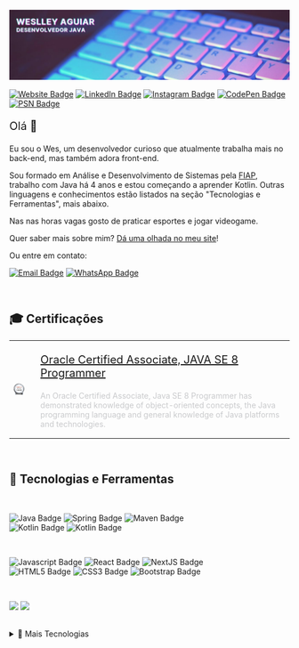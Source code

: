 [![Weslley's GitHub Banner](./assets/github-banner.jpg)](https://wesraiuga.github.io/weslley-cv/)

[![Website Badge](https://img.shields.io/website?url=https%3A%2F%2Fwesraiuga.github.io%2Fweslley-cv%2F)](https://wesraiuga.github.io/weslley-cv/)
[![LinkedIn Badge](https://img.shields.io/badge/LinkedIn-blue?style=flat&logo=linkedin&logoColor=white)](https://www.linkedin.com/in/wesraiuga/)
[![Instagram Badge](https://img.shields.io/badge/Instagram-informational?style=flat&logo=instagram&logoColor=white&color=9237BD)](https://www.instagram.com/wesraiuga/)
[![CodePen Badge](https://img.shields.io/badge/CodePen-informational?style=flat&logo=codepen&logoColor=white&color=1E1F26)](https://codepen.io/wesraiuga)
[![PSN Badge](https://img.shields.io/badge/Playstation-informational?style=flat&logo=playstation&logoColor=white&color=0070D1)](https://my.playstation.com/profile/WesRaiuga)


<p style="font-size: 15pt">Olá 👋</p>

Eu sou o Wes, um desenvolvedor curioso que atualmente trabalha mais no back-end, mas também adora front-end.

Sou formado em Análise e Desenvolvimento de Sistemas pela [FIAP](https://www.fiap.com.br/), trabalho com Java há 4 anos e estou começando a aprender Kotlin. Outras linguagens e conhecimentos estão listados na seção "Tecnologias e Ferramentas", mais abaixo.

Nas nas horas vagas gosto de praticar esportes e jogar videogame.

Quer saber mais sobre mim? [Dá uma olhada no meu site](https://wesraiuga.github.io/weslley-cv/)!

Ou entre em contato:

[![Email Badge](https://img.shields.io/badge/Email-informational?style=flat&logo=Microsoft-Outlook&logoColor=white&color=0D76A8)](mailto:weslley_wenny@hotmail.com)
<a href="https://api.whatsapp.com/send?phone=+5511970530654&text=Olá,+Wes,+tudo+bem?+Achei+seu+contato+no+Github">
![WhatsApp Badge](https://img.shields.io/badge/WhatsApp-informational?style=flat&logo=WhatsApp&logoColor=white&color=00E676)
</a>

<br/>

<!-- Pinned Repositories -->
<!-- ## 📌 Repositórios fixados

<a href="https://github.com/wesraiuga/weslley-cv">
  <img align="center" style="margin:1rem 0.5rem" src="https://github-readme-stats.vercel.app/api/pin/?username=wesraiuga&repo=weslley-cv&title_color=ffffff&text_color=c9cacc&icon_color=4DCBE4&bg_color=403A6A" />
</a>

<a href="https://github.com/wesraiuga/games">
  <img align="center" style="margin:0.5rem" src="https://github-readme-stats.vercel.app/api/pin/?username=wesraiuga&repo=games&title_color=ffffff&text_color=c9cacc&icon_color=4DCBE4&bg_color=403A6A" />
</a>

<a href="https://github.com/wesraiuga/wedance">
  <img align="center" style="margin:0.5rem" src="https://github-readme-stats.vercel.app/api/pin/?username=wesraiuga&repo=wedance&title_color=ffffff&text_color=c9cacc&icon_color=4DCBE4&bg_color=403A6A" />
</a>

<br/><br/> -->

<!-- Certifications -->
## 🎓 Certificações

<table border="0">
    <tr>
        <td>
            <a href="https://www.youracclaim.com/badges/e1fbbf38-54a8-4825-9e4b-51482f9edef7">
                <img align="center" style="max-height: 80px" src="./assets/oracle-associates-badge.png" />
            </a>
        <td>
        <td>
            <p style="font-size: 15pt">
                <a href="https://www.youracclaim.com/badges/e1fbbf38-54a8-4825-9e4b-51482f9edef7">
                    Oracle Certified Associate, JAVA SE 8 Programmer
                </a>
            </p>
            <p style="color: #c9cacc">
                An Oracle Certified Associate, Java SE 8 Programmer has demonstrated knowledge of object-oriented concepts, the Java programming language and general knowledge of Java platforms and technologies.
            </p>
        </td>
    </tr>
</table>

<br/>

<!-- Tools and Technologies -->
## 🎯 Tecnologias e Ferramentas

<br/>

<!-- Programming Languages -->
![Java Badge](https://img.shields.io/badge/Code-Java-informational?style=flat&logo=Java&logoColor=white&color=403A6A)
![Spring Badge](https://img.shields.io/badge/Code-Spring-informational?style=flat&logo=Spring&logoColor=white&color=403A6A)
![Maven Badge](https://img.shields.io/badge/Code-Maven-informational?style=flat&logo=Apache-Maven&logoColor=white&color=403A6A)
<br/>
![Kotlin Badge](https://img.shields.io/badge/Code-Kotlin/JVM-informational?style=flat&logo=Kotlin&logoColor=white&color=403A6A)
![Kotlin Badge](https://img.shields.io/badge/Code-Gradle-informational?style=flat&logo=Gradle&logoColor=white&color=403A6A)

<br/>

<!-- Web Development -->
![Javascript Badge](https://img.shields.io/badge/Code-Vanilla_JS-informational?style=flat&logo=JavaScript&logoColor=white&color=403A6A)
![React Badge](https://img.shields.io/badge/Code-React-informational?style=flat&logo=React&logoColor=white&color=403A6A)
![NextJS Badge](https://img.shields.io/badge/Code-Next.js-informational?style=flat&logo=Next.js&logoColor=white&color=403A6A)
<br/>
![HTML5 Badge](https://img.shields.io/badge/Web-HTML5-informational?style=flat&logo=HTML5&logoColor=white&color=403A6A)
![CSS3 Badge](https://img.shields.io/badge/Web-CSS3-informational?style=flat&logo=CSS3&logoColor=white&color=403A6A)
![Bootstrap Badge](https://img.shields.io/badge/Web-Bootstrap-informational?style=flat&logo=Bootstrap&logoColor=white&color=403A6A)

<br/>

<!-- Databases -->
![](https://img.shields.io/badge/Database-Oracle-informational?style=flat&logo=Oracle&logoColor=white&color=403A6A)
![](https://img.shields.io/badge/Database-PostgreSQL-informational?style=flat&logo=PostgreSQL&logoColor=white&color=403A6A)

<br/>

<details>
<summary>🎯 Mais Tecnologias</summary>
<br/>

<!-- Container -->
![Docker Badge](https://img.shields.io/badge/Container-Docker-informational?style=flat&logo=Docker&logoColor=white&color=403A6A)

<!-- OS -->
![Windows Badge](https://img.shields.io/badge/OS-Windows-informational?style=flat&logo=Windows&logoColor=white&color=403A6A)
![Ubuntu Badge](https://img.shields.io/badge/OS-Ubuntu-informational?style=flat&logo=Ubuntu&logoColor=white&color=403A6A)


<!-- Versioning -->
![Git Badge](https://img.shields.io/badge/Versioning-Git-informational?style=flat&logo=Git&logoColor=white&color=403A6A)
![Github Badge](https://img.shields.io/badge/Versioning-Github-informational?style=flat&logo=Github&logoColor=white&color=403A6A)
![Bitbucket Badge](https://img.shields.io/badge/Versioning-Bitbucket-informational?style=flat&logo=Bitbucket&logoColor=white&color=403A6A)

<!-- API Tests -->
![Postman Badge](https://img.shields.io/badge/HTTP-Postman-informational?style=flat&logo=Postman&logoColor=white&color=403A6A)
![Insomnia Badge](https://img.shields.io/badge/HTTP-Insomnia-informational?style=flat&logo=Insomnia&logoColor=white&color=403A6A)

<!-- IDEs -->
![Eclipse Badge](https://img.shields.io/badge/IDE-Eclipse-informational?style=flat&logo=Eclipse&logoColor=white&color=403A6A)
![IntelliJ IDEA Badge](https://img.shields.io/badge/IDE-IntelliJ_Idea-informational?style=flat&logo=IntelliJ-IDEA&logoColor=white&color=403A6A)
![VS Code Badge](https://img.shields.io/badge/IDE-VS_Code-informational?style=flat&logo=Visual-Studio-Code&logoColor=white&color=403A6A)

<!-- Microsfot Tools -->
![Microsoft Office Badge](https://img.shields.io/badge/Microsoft-Office_365-informational?style=flat&logo=Microsoft-Office&logoColor=white&color=403A6A)
![Microsoft Sharepoint Badge](https://img.shields.io/badge/Microsoft-SharePoint-informational?style=flat&logo=Microsoft-SharePoint&logoColor=white&color=403A6A)

<!-- Others -->
![RabbitMQ Badge](https://img.shields.io/badge/Tools-RabbitMQ-informational?style=flat&logo=RabbitMQ&logoColor=white&color=403A6A)
![Trello Badge](https://img.shields.io/badge/Tools-Trello-informational?style=flat&logo=Trello&logoColor=white&color=403A6A)
![Slack Badge](https://img.shields.io/badge/Tools-Slack-informational?style=flat&logo=Slack&logoColor=white&color=403A6A)
![Mattermost Badge](https://img.shields.io/badge/Tools-Mattermost-informational?style=flat&logo=Mattermost&logoColor=white&color=403A6A)
![Confluence Badge](https://img.shields.io/badge/Tools-Confluence-informational?style=flat&logo=Confluence&logoColor=white&color=403A6A)

</details>
